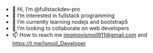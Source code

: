 - 👋 Hi, I’m @fullstackdev-pro
- 👀 I’m interested in fullstack programming
- 🌱 I’m currently learning nodejs and bootstrap5 
- 💞️ I’m looking to collaborate on web developers
- 📫 How to reach me imomovismoil911@gmail.com and https://t.me/Ismoil_Developer

<!---
fullstackdev-pro/fullstackdev-pro is a ✨ special ✨ repository because its `README.md` (this file) appears on your GitHub profile.
You can click the Preview link to take a look at your changes.
--->
